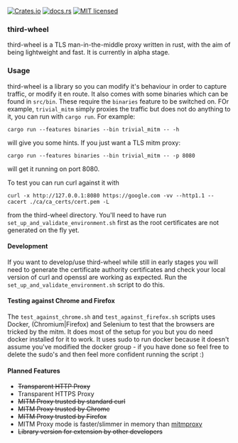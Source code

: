 [![Crates.io][crates-badge]][crates-url]
[![docs.rs][docs-badge]][docs-url]
[![MIT licensed][mit-badge]][mit-url]

[crates-badge]: https://img.shields.io/crates/v/third-wheel.svg
[crates-url]: https://crates.io/crates/third-wheel
[docs-badge]: https://docs.rs/third-wheel/badge.svg
[docs-url]: https://docs.rs/third-wheel
[mit-badge]: https://img.shields.io/badge/license-MIT-blue.svg
[mit-url]: https://github.com/campbellC/third-wheel/blob/master/LICENSE

### third-wheel
third-wheel is a TLS man-in-the-middle proxy written in rust, with the aim of being lightweight and fast. It is currently in alpha stage.

### Usage
third-wheel is a library so you can modify it's behaviour in order to capture traffic, or modify it en route. It also comes with some binaries which can be found in `src/bin`. These require the `binaries` feature to be switched on. FOr example, `trivial_mitm` simply proxies the traffic but does not do anything to it, you can run with `cargo run`. For example:
```
cargo run --features binaries --bin trivial_mitm -- -h
```
will give you some hints. If you just want a TLS mitm proxy:
```
cargo run --features binaries --bin trivial_mitm -- -p 8080
```
will get it running on port 8080.

To test you can run curl against it with
```
curl -x http://127.0.0.1:8080 https://google.com -vv --http1.1 --cacert ./ca/ca_certs/cert.pem -L
```
from the third-wheel directory. You'll need to have run `set_up_and_validate_environment.sh` first as the root certificates are not generated on the fly yet.

#### Development
If you want to develop/use third-wheel while still in early stages you will need to generate the certificate authority certificates and check your local version of curl and openssl are working as expected. Run the `set_up_and_validate_environment.sh` script to do this.

#### Testing against Chrome and Firefox
The `test_against_chrome.sh` and `test_against_firefox.sh` scripts uses Docker, (Chromium|Firefox) and Selenium to test that the browsers are tricked by the mitm. It does most of the setup for you but you do need docker installed for it to work. It uses sudo to run docker because it doesn't assume you've modified the docker group - if you have done so feel free to delete the sudo's and then feel more confident running the script :)

#### Planned Features
* ~~Transparent HTTP Proxy~~
* Transparent HTTPS Proxy
* ~~MITM Proxy trusted by standard curl~~
* ~~MITM Proxy trusted by Chrome~~
* ~~MITM Proxy trusted by Firefox~~
* MITM Proxy mode is faster/slimmer in memory than [mitmproxy](https://github.com/mitmproxy/mitmproxy)
* ~~Library version for extension by other developers~~
